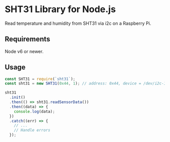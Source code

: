 SHT31 Library for Node.js
=========================

Read temperature and humidity from SHT31 via i2c on a Raspberry Pi.

## Requirements

Node v6 or newer.


## Usage

```js
const SHT31 = require(`sht31`);
const sht31 = new SHT31(0x44, 1); // address: 0x44, device = /dev/i2c-1

sht31
  .init()
  .then(() => sht31.readSensorData())
  .then((data) => {
    console.log(data);
  })
  .catch((err) => {
    // ...
    // Handle errors
  });
```
